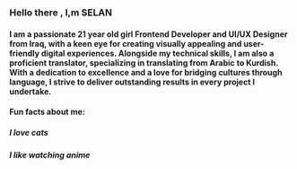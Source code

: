 <h3>Hello there , I,m SELAN </h3>

<h4>I am a passionate 21 year old girl Frontend Developer and UI/UX Designer from Iraq, with a keen eye for creating visually appealing and user-friendly digital experiences. Alongside my technical skills, I am also a proficient translator, specializing in translating from Arabic to Kurdish. With a dedication to excellence and a love for bridging cultures through language, I strive to deliver outstanding results in every project I undertake.</h4>

<h4>Fun facts about me:</h4>
<h5>I love cats</h5>
<h5>I like watching anime </h5>

